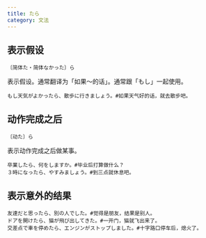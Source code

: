 ```yaml
---
title: たら
category: 文法
---
```


## 表示假设

`〔简体た・简体なかった〕ら`

表示假设。通常翻译为「如果～的话」。通常跟「もし」一起使用。

```example
もし天気がよかったら、散歩に行きましょう。#如果天气好的话，就去散步吧。
```

## 动作完成之后

`〔动た〕ら`

表示动作完成之后做某事。

```example
卒業したら、何をしますか。#毕业后打算做什么？
３時になったら、やすみましょう。#到三点就休息吧。
```

## 表示意外的结果

```example
友達だと思ったら、別の人でした。#觉得是朋友，结果是别人。
ドアを開けたら、猫が飛び出してきた。#一开门，猫就飞出来了。
交差点で車を停めたら、エンジンがストップしました。#十字路口停车后，熄火了。
```
